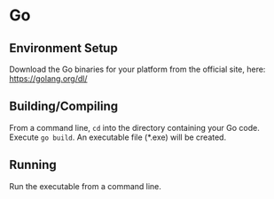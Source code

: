 # Go

## Environment Setup

Download the Go binaries for your platform from the official site, here: https://golang.org/dl/

## Building/Compiling

From a command line, `cd` into the directory containing your Go code.  Execute `go build`.  An executable file (*.exe) will be created.

## Running

Run the executable from a command line.
